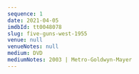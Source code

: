 ```yaml
---
sequence: 1
date: 2021-04-05
imdbId: tt0048078
slug: five-guns-west-1955
venue: null
venueNotes: null
medium: DVD
mediumNotes: 2003 | Metro-Goldwyn-Mayer
---
```


